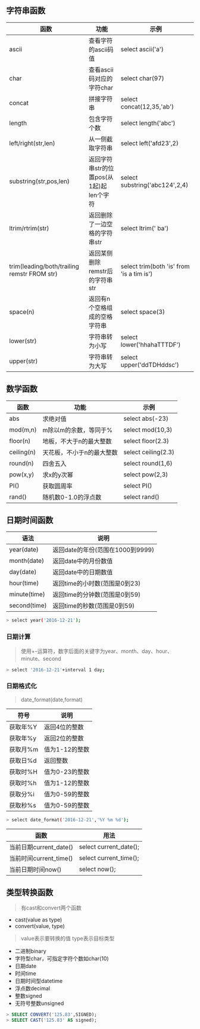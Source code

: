 ## 字符串函数

函数 | 功能 | 示例
-----| ----| ----
ascii |查看字符的ascii码值 | select ascii('a')
char  |查看ascii码对应的字符char | select char(97)
concat | 拼接字符串 | select concat(12,35,'ab')
length  | 包含字符个数 | select length('abc')
left/right(str,len)| 从一侧截取字符串 | select left('afd23',2)
substring(str,pos,len) | 返回字符串str的位置pos(从1起)起len个字符 | select substring('abc124',2,4)
ltrim/rtrim(str) | 返回删除了一边空格的字符串str | select ltrim('   ba')
trim(leading/both/trailing remstr FROM str) | 返回某侧删除remstr后的字符串str | select trim(both 'is' from 'is a tim is')
space(n) | 返回有n个空格组成的空格字符串 | select space(3)
lower(str) | 字符串转为小写 | select lower('hhahaTTTDF')
upper(str) | 字符串转为大写 | select upper('ddTDHddsc')


## 数学函数

函数 | 功能 | 示例
----|------|----
abs | 求绝对值 | select abs(-23)
mod(m,n) | m除以m的余数，等同于% | select mod(10,3)
floor(n) | 地板，不大于n的最大整数 | select floor(2.3)
ceiling(n) | 天花板，不小于n的最大整数 | select ceiling(2.3)
round(n) | 四舍五入 | select round(1,6)
pow(x,y) | 求x的y次幂 | select pow(2,3)
PI() | 获取圆周率 | select PI()
rand() | 随机数0-1.0的浮点数 | select rand()

## 日期时间函数
语法 | 说明
--- | ---
year(date)|返回date的年份(范围在1000到9999)
month(date)|返回date中的月份数值
day(date)|返回date中的日期数值
hour(time)|返回time的小时数(范围是0到23)
minute(time)|返回time的分钟数(范围是0到59)
second(time)|返回time的秒数(范围是0到59)

```bash
> select year('2016-12-21');
```
### 日期计算
> 使用+-运算符，数字后面的关键字为year、month、day、hour、minute、second

```bash
> select '2016-12-21'+interval 1 day;
```
### 日期格式化
> date_format(date,format)

符号 | 说明
---| ---
获取年%Y|返回4位的整数
获取年%y|返回2位的整数
获取月%m|值为1-12的整数
获取日%d|返回整数
获取时%H|值为0-23的整数
获取时%h|值为1-12的整数
获取分%i|值为0-59的整数
获取秒%s|值为0-59的整数

```bash
> select date_format('2016-12-21','%Y %m %d');
```
函数 | 用法
--- | ---
当前日期current_date() | select current_date();
当前时间current_time() | select current_time();
当前日期时间now() | select now();

## 类型转换函数
> 有cast和convert两个函数
- cast(value as type)
- convert(value, type)
> value表示要转换的值
> type表示目标类型


- 二进制binary
- 字符型char，可指定字符个数如char(10)
- 日期date
- 时间time
- 日期时间型datetime
- 浮点数decimal
- 整数signed
- 无符号整数unsigned

```sql
> SELECT CONVERT('125.83',SIGNED);
> SELECT CAST('125.83' AS signed);
```

